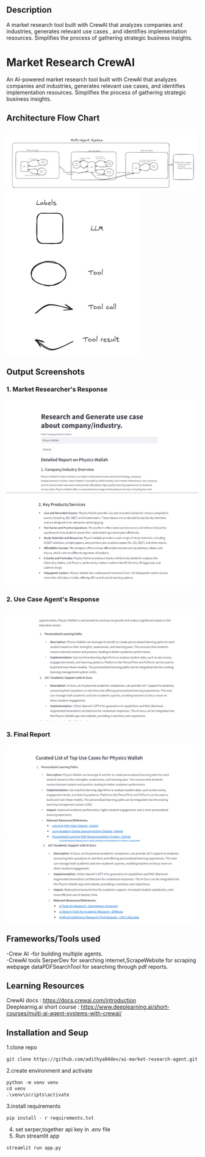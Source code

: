 ## Description  
A market research tool built with CrewAI that analyzes companies and industries, generates relevant use cases , and identifies implementation resources. 
Simplifies the process of gathering strategic business insights.     
  
# Market Research CrewAI

An AI-powered market research tool built with CrewAI that analyzes companies and industries, generates relevant use cases, and identifies implementation resources. Simplifies the process of gathering strategic business insights.

## Architecture Flow Chart
![Architecture Diagram 1](./images/Screenshot%202024-10-25%20115531.png)
![Architecture Diagram 2](./images/Screenshot%202024-10-25%20115702.png)

## Output Screenshots

### 1. Market Researcher's Response
![Market Research Output 1](./images/Screenshot%202024-10-25%20124129.png)
![Market Research Output 2](./images/Screenshot%202024-10-25%20124138.png)

### 2. Use Case Agent's Response
![Use Case Output](./images/Screenshot%202024-10-25%20124204.png)

### 3. Final Report
![Final Report 1](./images/Screenshot%202024-10-25%20124212.png)
![Final Report 2](./images/Screenshot%202024-10-25%20124219.png)
  


## Frameworks/Tools used   
-Crew AI -for building multiple agents.   
-CrewAI tools SerperDev for searching internet,ScrapeWebsite for scraping webpage dataPDFSearchTool for searching through pdf reports.      
  
## Learning Resources  
CrewAI docs : https://docs.crewai.com/introduction  
Deeplearnig.ai short course : https://www.deeplearning.ai/short-courses/multi-ai-agent-systems-with-crewai/  


## Installation  and Seup
1.clone repo  
```
git clone https://github.com/adithya04dev/ai-market-research-agent.git  
```
2.create environment and activate  
```
python -m venv venv    
cd venv    
.\venv\scripts\activate   
```
3.install requirements  
```
pip install - r requirements.txt   
```
4. set serper,together api key in .env file
5. Run streamlit app 
```  
streamlit run app.py  
```

